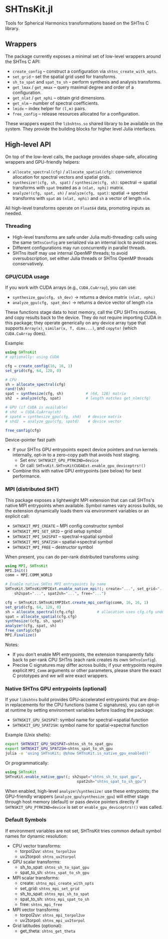 # SHTnsKit.jl

Tools for Spherical Harmonics transformations based on the SHTns C library.

## Wrappers

The package currently exposes a minimal set of low-level wrappers around the
SHTns C API:

- `create_config` – construct a configuration via `shtns_create_with_opts`.
- `set_grid` – set the spatial grid used for transforms.
- `sh_to_spat` and `spat_to_sh` – perform synthesis and analysis transforms.
- `get_lmax` / `get_mmax` – query maximal degree and order of a configuration.
- `get_nlat` / `get_nphi` – obtain grid dimensions.
- `get_nlm` – number of spectral coefficients.
- `lmidx` – index helper for `(l,m)` pairs.
- `free_config` – release resources allocated for a configuration.

These wrappers expect the `libshtns.so` shared library to be available on the
system. They provide the building blocks for higher level Julia interfaces.

## High-level API

On top of the low-level calls, the package provides shape-safe, allocating
wrappers and GPU-friendly helpers:

- `allocate_spectral(cfg)` / `allocate_spatial(cfg)`: convenience allocation for
  spectral vectors and spatial grids.
- `synthesize!(cfg, sh, spat)` / `synthesize(cfg, sh)`: spectral → spatial
  transforms with `spat` treated as a `(nlat, nphi)` matrix.
- `analyze!(cfg, spat, sh)` / `analyze(cfg, spat)`: spatial → spectral
  transforms with `spat` as `(nlat, nphi)` and `sh` a vector of length `nlm`.

All high-level transforms operate on `Float64` data, promoting inputs as needed.

### Threading

- High-level transforms are safe under Julia multi-threading: calls using the
  same `SHTnsConfig` are serialized via an internal lock to avoid races.
- Different configurations may run concurrently in parallel threads.
- SHTns itself may use internal OpenMP threads; to avoid oversubscription, set
  either Julia threads or SHTns OpenMP threads conservatively.

### GPU/CUDA usage

If you work with CUDA arrays (e.g., `CUDA.CuArray`), you can use:

- `synthesize_gpu(cfg, sh_dev)` → returns a device matrix `(nlat, nphi)`
- `analyze_gpu(cfg, spat_dev)` → returns a device vector of length `nlm`

These functions stage data to host memory, call the CPU SHTns routines, and copy
results back to the device. They do not require importing CUDA in this package;
they operate generically on any device array type that supports `Array(x)`,
`similar(x, T, dims...)`, and `copyto!` (which `CUDA.CuArray` does).

Example:

```julia
using SHTnsKit
# optionally: using CUDA

cfg = create_config(16, 16, 1)
set_grid(cfg, 64, 128, 0)

# CPU
sh = allocate_spectral(cfg)
rand!(sh)
spat = synthesize(cfg, sh)          # (64, 128) matrix
sh2  = analyze(cfg, spat)           # length matches get_nlm(cfg)

# GPU (if CUDA is available)
# shd  = CUDA.CuArray(sh)
# spatd = synthesize_gpu(cfg, shd)   # device matrix
# shd2  = analyze_gpu(cfg, spatd)    # device vector

free_config(cfg)
```

Device-pointer fast path
- If your SHTns GPU entrypoints expect device pointers and run kernels
  internally, opt-in to a zero-copy path that avoids host staging.
  - Set env: `SHTNSKIT_GPU_PTRKIND=device`
  - Or call: `SHTnsKit.SHTnsKitCUDAExt.enable_gpu_deviceptrs!()`
- Combine this with native GPU entrypoints (see below) for best performance.

### MPI (distributed SHT)

This package exposes a lightweight MPI extension that can call SHTns's native
MPI entrypoints when available. Symbol names vary across builds, so the
extension dynamically loads them via environment variables or an explicit call:

- `SHTNSKIT_MPI_CREATE`   – MPI config constructor symbol
- `SHTNSKIT_MPI_SET_GRID` – grid setup symbol
- `SHTNSKIT_MPI_SH2SPAT`  – spectral→spatial symbol
- `SHTNSKIT_MPI_SPAT2SH`  – spatial→spectral symbol
- `SHTNSKIT_MPI_FREE`     – destructor symbol

When present, you can do per-rank distributed transforms using:

```julia
using MPI, SHTnsKit
MPI.Init()
comm = MPI.COMM_WORLD

# Enable native SHTns MPI entrypoints by name
SHTnsKit.SHTnsKitMPIExt.enable_native_mpi!(; create="...", set_grid="...",
    sh2spat="...", spat2sh="...", free="...")

cfg = SHTnsKit.SHTnsKitMPIExt.create_mpi_config(comm, 16, 16, 1)
set_grid(cfg, 64, 128, 0)
sh = allocate_spectral(cfg.cfg)          # allocation uses cfg.cfg underneath
spat = allocate_spatial(cfg.cfg)
synthesize!(cfg, sh, spat)
analyze!(cfg, spat, sh)
free_config(cfg)
MPI.Finalize()
```

Notes:
- If you don’t enable MPI entrypoints, the extension transparently falls back
  to per-rank CPU SHTns (each rank creates its own `SHTnsConfig`).
- Precise C signatures may differ across builds; if your entrypoints require
  explicit `MPI_Comm` arguments or other parameters, please share the exact C
  prototypes and we will wire exact wrappers.

### Native SHTns GPU entrypoints (optional)

If your `libshtns` build provides GPU-accelerated entrypoints that are drop-in
replacements for the CPU functions (same C signatures), you can opt-in at
runtime by setting environment variables before loading the package:

- `SHTNSKIT_GPU_SH2SPAT`: symbol name for spectral→spatial function
- `SHTNSKIT_GPU_SPAT2SH`: symbol name for spatial→spectral function

Example (Unix shells):

```bash
export SHTNSKIT_GPU_SH2SPAT=shtns_sh_to_spat_gpu
export SHTNSKIT_GPU_SPAT2SH=shtns_spat_to_sh_gpu
julia -e 'using SHTnsKit; @show SHTnsKit.is_native_gpu_enabled()'
```

Or programmatically:

```julia
using SHTnsKit
SHTnsKit.enable_native_gpu!(; sh2spat="shtns_sh_to_spat_gpu",
                                spat2sh="shtns_spat_to_sh_gpu")
```

When enabled, high-level `analyze!`/`synthesize!` use these entrypoints; the
GPU-friendly wrappers (`analyze_gpu`/`synthesize_gpu`) will either stage through
host memory (default) or pass device pointers directly if
`SHTNSKIT_GPU_PTRKIND=device` is set or `enable_gpu_deviceptrs!()` was called.

### Default Symbols

If environment variables are not set, SHTnsKit tries common default symbol
names for dynamic resolution:

- CPU vector transforms:
  - torpol2uv: `shtns_torpol2uv`
  - uv2torpol: `shtns_uv2torpol`
- GPU scalar transforms:
  - sh_to_spat: `shtns_sh_to_spat_gpu`
  - spat_to_sh: `shtns_spat_to_sh_gpu`
- MPI scalar transforms:
  - create: `shtns_mpi_create_with_opts`
  - set_grid: `shtns_mpi_set_grid`
  - sh_to_spat: `shtns_mpi_sh_to_spat`
  - spat_to_sh: `shtns_mpi_spat_to_sh`
  - free: `shtns_mpi_free`
- MPI vector transforms:
  - torpol2uv: `shtns_mpi_torpol2uv`
  - uv2torpol: `shtns_mpi_uv2torpol`
- Grid latitudes (optional):
  - get_theta: `shtns_get_theta`
